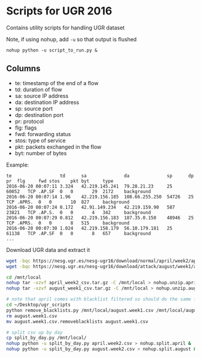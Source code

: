 # Scripts for UGR 2016

Contains utility scripts for handling UGR dataset

Note, if using nohup, add `-u` so that output is flushed

`nohup python -u script_to_run.py &`

## Columns

- te: timestamp of the end of a flow
- td: duration of flow
- sa: source IP address
- da: destination IP address
- sp: source port
- dp: destination port
- pr: protocol
- flg: flags
- fwd: forwarding status
- stos: type of service
- pkt: packets exchanged in the flow
- byt: number of bytes

Example: 

```
te	                td	    sa	            da	            sp	    dp	    pr	flg	    fwd	stos	pkt	byt	    type
2016-06-20 00:07:11	3.324	42.219.145.241	79.28.21.23	    25	    60052	TCP	.AP.SF	0	0	    29	2172	background
2016-06-20 00:07:14	1.96	42.219.156.185	108.66.255.250	54726	25	    TCP	.APRS.	0	0	    10	827	    background
2016-06-20 00:07:24	0.172	42.91.149.234	42.219.159.90	587	    23821	TCP	.AP.S.	0	0	    4	342	    background
2016-06-20 00:07:29	0.812	42.219.156.183	187.35.0.150	48946	25	    TCP	.APRS.	0	0	    8	515	    background
2016-06-20 00:07:30	1.024	42.219.158.179	56.10.179.181	25	    61138	TCP	.AP.SF	0	0	    8	657	    background
...
```

Download UGR data and extract it
```sh
wget -bqc https://nesg.ugr.es/nesg-ugr16/download/normal/april/week2/april_week2_csv.tar.gz --no-check-certificate
wget -bqc https://nesg.ugr.es/nesg-ugr16/download/attack/august/week1/august_week1_csv.tar.gz --no-check-certificate

cd /mnt/local
nohup tar -xzvf april_week2_csv.tar.gz -C /mnt/local > nohup.unzip.april &
nohup tar -xzvf august_week1_csv.tar.gz -C /mnt/local > nohup.unzip.august &

# note that april comes with blacklist filtered so should do the same for august
cd ~/Desktop/ugr_scripts
python remove_blacklists.py /mnt/local/august.week1.csv /mnt/local/august.week1.csv.removeblacklists
rm august.week1.csv
mv august.week1.csv.removeblacklists august.week1.csv

# split csv up by day
cp split_by_day.py /mnt/local/
nohup python -u split_by_day.py april.week2.csv > nohup.split.april &
nohup python -u split_by_day.py august.week2.csv > nohup.split.august &
```